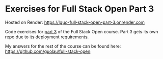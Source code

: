 # Exercises for Full Stack Open Part 3
Hosted on Render: https://lguo-full-stack-open-part-3.onrender.com

Code exercises for [part 3](https://fullstackopen.com/en/part3) of the Full Stack Open course. Part 3 gets its own repo due to its deployment requirements.

My answers for the rest of the course can be found here: https://github.com/guolau/full-stack-open
